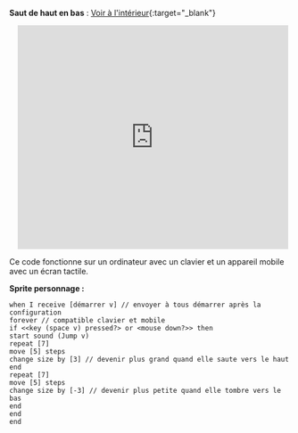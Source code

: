 
**Saut de haut en bas** : [Voir à l'intérieur](https://scratch.mit.edu/projects/672835074/editor){:target="_blank"}
<div class="scratch-preview" style="margin-left: 15px;">
  <iframe allowtransparency="true" width="485" height="402" src="https://scratch.mit.edu/projects/embed/672835074/?autostart=false" frameborder="0"></iframe>
</div>

Ce code fonctionne sur un ordinateur avec un clavier et un appareil mobile avec un écran tactile.

**Sprite personnage :**

```blocks3
when I receive [démarrer v] // envoyer à tous démarrer après la configuration
forever // compatible clavier et mobile
if <<key (space v) pressed?> or <mouse down?>> then 
start sound (Jump v)
repeat [7]
move [5] steps
change size by [3] // devenir plus grand quand elle saute vers le haut
end
repeat [7]
move [5] steps
change size by [-3] // devenir plus petite quand elle tombre vers le bas
end
end
end
```

